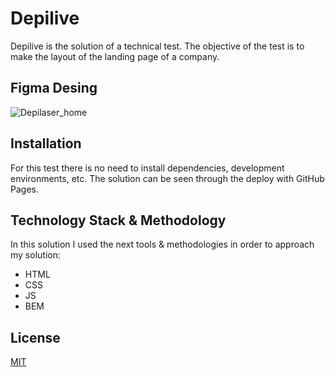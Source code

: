 # Depilive

Depilive is the solution of a technical test. The objective of the test is to make the layout of the landing page of a company.

## Figma Desing
![Depilaser_home](https://user-images.githubusercontent.com/53961155/132250879-b719ac5f-f5b6-412c-9db1-9504f153cc20.png)

## Installation

For this test there is no need to install dependencies, development environments, etc. 
The solution can be seen through the deploy with GitHub Pages.

## Technology Stack & Methodology

In this solution I used the next tools & methodologies in order to approach my solution:

- HTML
- CSS
- JS
- BEM

## License
[MIT](https://choosealicense.com/licenses/mit/)
